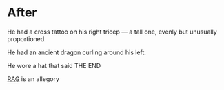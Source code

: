 # After

He had a cross tattoo on his right tricep — a tall one, evenly but unusually proportioned.

He had an ancient dragon curling around his left.

He wore a hat that said THE END

[RAG](https://en.wikipedia.org/wiki/Retrieval-augmented\_generation) is an allegory

